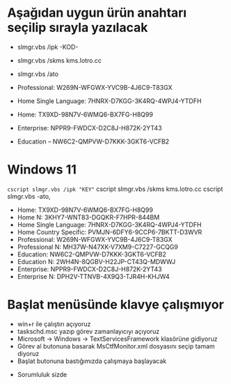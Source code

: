 

# Aşağıdan uygun ürün anahtarı seçilip sırayla yazılacak

- slmgr.vbs /ipk -KOD-
- slmgr.vbs /skms kms.lotro.cc
- slmgr.vbs /ato

- Professional: W269N-WFGWX-YVC9B-4J6C9-T83GX
- Home Single Language: 7HNRX-D7KGG-3K4RQ-4WPJ4-YTDFH
- Home: TX9XD-98N7V-6WMQ6-BX7FG-H8Q99
- Enterprise: NPPR9-FWDCX-D2C8J-H872K-2YT43
- Education – NW6C2-QMPVW-D7KKK-3GKT6-VCFB2

# Windows 11
```cscript slmgr.vbs /ipk "KEY"```
cscript slmgr.vbs /skms kms.lotro.cc
cscript slmgr.vbs -ato,

- Home: TX9XD-98N7V-6WMQ6-BX7FG-H8Q99
- Home N: 3KHY7-WNT83-DGQKR-F7HPR-844BM
- Home Single Language: 7HNRX-D7KGG-3K4RQ-4WPJ4-YTDFH
- Home Country Specific: PVMJN-6DFY6-9CCP6-7BKTT-D3WVR
- Professional: W269N-WFGWX-YVC9B-4J6C9-T83GX
- Professional N: MH37W-N47XK-V7XM9-C7227-GCQG9
- Education: NW6C2-QMPVW-D7KKK-3GKT6-VCFB2
- Education N: 2WH4N-8QGBV-H22JP-CT43Q-MDWWJ
- Enterprise: NPPR9-FWDCX-D2C8J-H872K-2YT43
- Enterprise N: DPH2V-TTNVB-4X9Q3-TJR4H-KHJW4



# Başlat menüsünde klavye çalışmıyor
- win+r ile çalıştırı açıyoruz
- taskschd.msc yazıp görev zamanlayıcıyı açıyoruz
- Microsoft -> Windows -> TextServicesFramework klasörüne gidiyoruz
- Görev al butonuna basarak MsCtfMonitor.xml dosyasını seçip tamam diyoruz
- Başlat butonuna bastığımızda çalışmaya başlayacak


* Sorumluluk sizde
